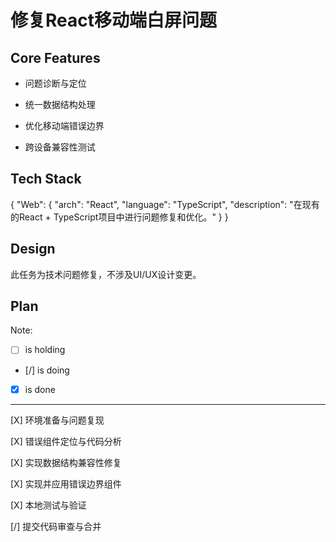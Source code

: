# 修复React移动端白屏问题

## Core Features

- 问题诊断与定位

- 统一数据结构处理

- 优化移动端错误边界

- 跨设备兼容性测试

## Tech Stack

{
  "Web": {
    "arch": "React",
    "language": "TypeScript",
    "description": "在现有的React + TypeScript项目中进行问题修复和优化。"
  }
}

## Design

此任务为技术问题修复，不涉及UI/UX设计变更。

## Plan

Note: 

- [ ] is holding
- [/] is doing
- [X] is done

---

[X] 环境准备与问题复现

[X] 错误组件定位与代码分析

[X] 实现数据结构兼容性修复

[X] 实现并应用错误边界组件

[X] 本地测试与验证

[/] 提交代码审查与合并
